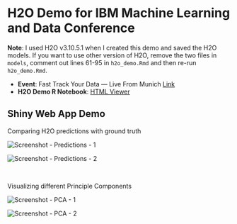 # H2O Demo for IBM Machine Learning and Data Conference

**Note**: I used H2O v3.10.5.1 when I created this demo and saved the H2O models. If you want to use other version of H2O, remove the two files in `models`, comment out lines 61-95 in `h2o_demo.Rmd` and then re-run `h2o_demo.Rmd`.

- **Event**: Fast Track Your Data — Live From Munich [Link](https://www.ibm.com/analytics/us/en/events/machine-learning/)
- **H2O Demo R Notebook**: [HTML Viewer](http://nbviewer.jupyter.org/github/woobe/h2o_demo_for_ibm_dsx/blob/master/h2o_demo.nb.html)

## Shiny Web App Demo

Comparing H2O predictions with ground truth

![Screenshot - Predictions - 1](https://raw.githubusercontent.com/woobe/h2o_demo_for_ibm_dsx/master/screenshots/scr_predict_001.png)

![Screenshot - Predictions - 2](https://raw.githubusercontent.com/woobe/h2o_demo_for_ibm_dsx/master/screenshots/scr_predict_002.png)

<br>

Visualizing different Principle Components

![Screenshot - PCA - 1](https://raw.githubusercontent.com/woobe/h2o_demo_for_ibm_dsx/master/screenshots/scr_pca_001.png)

![Screenshot - PCA - 2](https://raw.githubusercontent.com/woobe/h2o_demo_for_ibm_dsx/master/screenshots/scr_pca_002.png)
